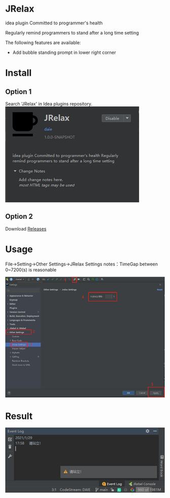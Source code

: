 # JRelax
idea plugin Committed to programmer's health

Regularly remind programmers to stand after a long time setting

The following features are available: 

- Add bubble standing prompt in lower right corner

# Install
## Option 1
Search 'JRelax' in Idea plugins repository.
![Image text](src/main/resources/notice/plugin.jpg)

## Option 2
Download [Releases](https://github.com/HappyDale/JRelax/releases/tag/1.0.0)

# Usage
File->Setting->Other Settings->JRelax Settings
notes：TimeGap between 0~7200(s) is reasonable

![Image text](src/main/resources/notice/usage.jpg)

# Result

![Image text](src/main/resources/notice/result.jpg)

